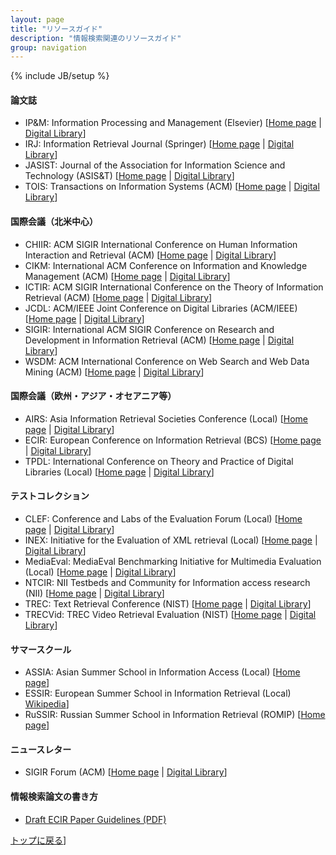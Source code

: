 ```yaml
---
layout: page
title: "リソースガイド"
description: "情報検索関連のリソースガイド"
group: navigation
---
```

{% include JB/setup %}

#### 論文誌
 * IP&M: Information Processing and Management (Elsevier) \[[Home page](http://www.journals.elsevier.com/information-processing-and-management) \| [Digital Library](http://www.sciencedirect.com/science/journal/03064573)\]
 * IRJ: Information Retrieval Journal (Springer) \[[Home page](http://www.springer.com/computer/database+management+%26+information+retrieval/journal/10791/PSE) \| [Digital Library](http://www.springerlink.com/content/1386-4564)\]
 * JASIST: Journal of the Association for Information Science and Technology (ASIS&T) \[[Home page](https://www.asis.org/jasist.html) \| [Digital Library](http://onlinelibrary.wiley.com/journal/10.1002/(ISSN)1532-2890)\]
 * TOIS: Transactions on Information Systems (ACM) \[[Home page](http://tois.acm.org/) \| [Digital Library](http://dl.acm.org/citation.cfm?id=J779)\]

#### 国際会議（北米中心）
 * CHIIR: ACM SIGIR International Conference on Human Information Interaction and Retrieval (ACM) \[[Home page](http://sigir.org/conferences/sponsored-conferences/) \| [Digital Library](http://dblp2.uni-trier.de/db/conf/chiir/)\]
 * CIKM: International ACM Conference on Information and Knowledge Management (ACM) \[[Home page](http://www.cikmconference.org/) \| [Digital Library](http://dl.acm.org/event.cfm?id=RE302)\]
 * ICTIR: ACM SIGIR International Conference on the Theory of Information Retrieval (ACM) \[[Home page](http://sigir.org/conferences/sponsored-conferences/) \| [Digital Library](http://dblp2.uni-trier.de/db/conf/ictir/)\]
 * JCDL: ACM/IEEE Joint Conference on Digital Libraries (ACM/IEEE) \[[Home page](http://www.jcdl.org/) \| [Digital Library](http://dl.acm.org/event.cfm?id=RE113)\]
 * SIGIR: International ACM SIGIR Conference on Research and Development in Information Retrieval (ACM) \[[Home page](http://sigir.org/) \| [Digital Library](http://dl.acm.org/event.cfm?id=RE160)\]
 * WSDM: ACM International Conference on Web Search and Web Data Mining (ACM) \[[Home page](http://www.wsdm-conference.org/) \| [Digital Library](http://dl.acm.org/event.cfm?id=RE102)\]

#### 国際会議（欧州・アジア・オセアニア等）
 * AIRS: Asia Information Retrieval Societies Conference (Local) \[[Home page](http://research.microsoft.com/en-us/groups/airs/) \| [Digital Library](http://dblp.uni-trier.de/db/conf/airs/)\]
 * ECIR: European Conference on Information Retrieval (BCS) \[[Home page](http://irsg.bcs.org/ecir.php) \| [Digital Library](http://dblp.uni-trier.de/db/conf/ecir/)\]
 * TPDL: International Conference on Theory and Practice of Digital Libraries (Local) \[[Home page](http://www.tpdl.eu/) \| [Digital Library](http://dblp.uni-trier.de/db/conf/ercimdl/)\]

#### テストコレクション
 * CLEF: Conference and Labs of the Evaluation Forum (Local) \[[Home page](http://www.clef-initiative.eu/) \| [Digital Library](http://www.clef-initiative.eu/publication/proceedings)\]
 * INEX: Initiative for the Evaluation of XML retrieval (Local) \[[Home page](http://inex.mmci.uni-saarland.de) \| [Digital Library](http://inex.mmci.uni-saarland.de/data/publications.html)\]
 * MediaEval: MediaEval Benchmarking Initiative for Multimedia Evaluation (Local) \[[Home page](http://www.multimediaeval.org/) \| [Digital Library](http://dblp.uni-trier.de/db/conf/mediaeval/)\]
 * NTCIR: NII Testbeds and Community for Information access research (NII) \[[Home page](http://research.nii.ac.jp/ntcir/index-en.html) \| [Digital Library](http://research.nii.ac.jp/ntcir/publication1-en.html)\]
 * TREC: Text Retrieval Conference (NIST) \[[Home page](http://trec.nist.gov/) \| [Digital Library](http://trec.nist.gov/proceedings/proceedings.html)\]
 * TRECVid: TREC Video Retrieval Evaluation (NIST) \[[Home page](http://trecvid.nist.gov/) \| [Digital Library](http://www-nlpir.nist.gov/projects/tvpubs/tv.pubs.org.html)\]

#### サマースクール
 * ASSIA: Asian Summer School in Information Access (Local) \[[Home page](http://goassia.github.io/)\]
 * ESSIR: European Summer School in Information Retrieval (Local) [Wikipedia](https://en.wikipedia.org/wiki/European_Summer_School_in_Information_Retrieval)\]
 * RuSSIR: Russian Summer School in Information Retrieval (ROMIP) \[[Home page](http://romip.ru/en/)\]

#### ニュースレター
 * SIGIR Forum (ACM) \[[Home page](http://sigir.org/forum/) \| [Digital Library](http://dl.acm.org/citation.cfm?id=J701)\]

#### 情報検索論文の書き方
 * [Draft ECIR Paper Guidelines (PDF)](http://irsg.bcs.org/proceedings/ECIR_Draft_Guidelines.pdf)


[トップに戻る](./)]
